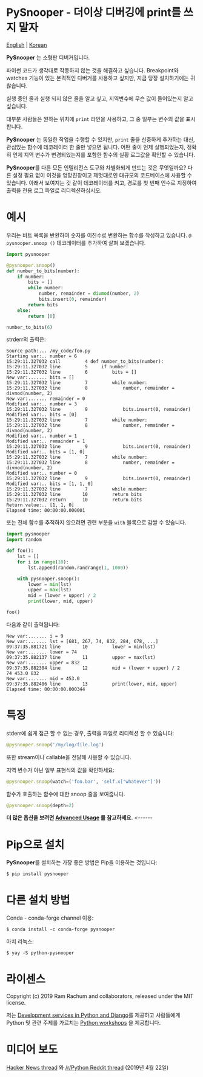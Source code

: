 # PySnooper - 더이상 디버깅에 print를 쓰지 말자 #

[English](./README.md) | [Korean](./README_KR.md)

**PySnooper** 는 소형판 디버거입니다.

파이썬 코드가 생각대로 작동하지 않는 것을 해결하고 싶습니다. Breakpoint와 watches 기능이 있는 본격적인 디버거를 사용하고 싶지만, 지금 당장 설치하기에는 귀찮습니다.

실행 중인 줄과 실행 되지 않은 줄을 알고 싶고, 지역변수에 무슨 값이 들어있는지 알고 싶습니다.

대부분 사람들은 원하는 위치에 `print` 라인을 사용하고, 그 중 일부는 변수의 값을 표시합니다.

**PySnooper** 는 동일한 작업을 수행할 수 있지만, `print` 줄을 신중하게 추가하는 대신, 관심있는 함수에 데코레이터 한 줄만 넣으면 됩니다. 어떤 줄이 언제 실행되었는지, 정확히 언제 지역 변수가 변경되었는지를 포함한 함수의 실황 로그값을 확인할 수 있습니다.

**PySnooper**를 다른 모든 인텔리전스 도구와 차별화되게 만드는 것은 무엇일까요? 다른 설정 필요 없이 이것을 엉망진창이고 제멋대로인 대규모의 코드베이스에 사용할 수 있습니다. 아래서 보여지는 것 같이 데코레이터를 켜고, 경로를 첫 번째 인수로 지정하여 출력을 전용 로그 파일로 리디렉션하십시오.

# 예시 #

우리는 비트 목록을 반환하여 숫자를 이진수로 변환하는 함수를 작성하고 있습니다. `@ pysnooper.snoop ()` 데코레이터를 추가하여 살펴 보겠습니다.

```python
import pysnooper

@pysnooper.snoop()
def number_to_bits(number):
    if number:
        bits = []
        while number:
            number, remainder = divmod(number, 2)
            bits.insert(0, remainder)
        return bits
    else:
        return [0]

number_to_bits(6)
```
strderr의 출력은:

```
Source path:... /my_code/foo.py
Starting var:.. number = 6
15:29:11.327032 call         4 def number_to_bits(number):
15:29:11.327032 line         5     if number:
15:29:11.327032 line         6         bits = []
New var:....... bits = []
15:29:11.327032 line         7         while number:
15:29:11.327032 line         8             number, remainder = divmod(number, 2)
New var:....... remainder = 0
Modified var:.. number = 3
15:29:11.327032 line         9             bits.insert(0, remainder)
Modified var:.. bits = [0]
15:29:11.327032 line         7         while number:
15:29:11.327032 line         8             number, remainder = divmod(number, 2)
Modified var:.. number = 1
Modified var:.. remainder = 1
15:29:11.327032 line         9             bits.insert(0, remainder)
Modified var:.. bits = [1, 0]
15:29:11.327032 line         7         while number:
15:29:11.327032 line         8             number, remainder = divmod(number, 2)
Modified var:.. number = 0
15:29:11.327032 line         9             bits.insert(0, remainder)
Modified var:.. bits = [1, 1, 0]
15:29:11.327032 line         7         while number:
15:29:11.327032 line        10         return bits
15:29:11.327032 return      10         return bits
Return value:.. [1, 1, 0]
Elapsed time: 00:00:00.000001
```

또는 전체 함수를 추적하지 않으려면 관련 부분을 `with` 블록으로 감쌀 수 있습니다.

```python
import pysnooper
import random

def foo():
    lst = []
    for i in range(10):
        lst.append(random.randrange(1, 1000))

    with pysnooper.snoop():
        lower = min(lst)
        upper = max(lst)
        mid = (lower + upper) / 2
        print(lower, mid, upper)

foo()
```

다음과 같이 출력됩니다:

```
New var:....... i = 9
New var:....... lst = [681, 267, 74, 832, 284, 678, ...]
09:37:35.881721 line        10         lower = min(lst)
New var:....... lower = 74
09:37:35.882137 line        11         upper = max(lst)
New var:....... upper = 832
09:37:35.882304 line        12         mid = (lower + upper) / 2
74 453.0 832
New var:....... mid = 453.0
09:37:35.882486 line        13         print(lower, mid, upper)
Elapsed time: 00:00:00.000344
```

# 특징 #

stderr에 쉽게 접근 할 수 없는 경우, 출력을 파일로 리디렉션 할 수 있습니다:

```python
@pysnooper.snoop('/my/log/file.log')
```

또한 stream이나 callable을 전달해 사용할 수 있습니다.

지역 변수가 아닌 일부 표현식의 값을 확인하세요:

```python
@pysnooper.snoop(watch=('foo.bar', 'self.x["whatever"]'))
```

함수가 호출하는 함수에 대한 snoop 줄을 보여줍니다.

```python
@pysnooper.snoop(depth=2)
```

**더 많은 옵션을 보려면 [Advanced Usage](https://github.com/cool-RR/PySnooper/blob/master/ADVANCED_USAGE.md) 를 참고하세요.** <------

# Pip으로 설치 #

**PySnooper**를 설치하는 가장 좋은 방법은 Pip을 이용하는 것입니다:

```console
$ pip install pysnooper
```

# 다른 설치 방법 #

Conda - conda-forge channel 이용:

```console
$ conda install -c conda-forge pysnooper
```

아치 리눅스:

```console
$ yay -S python-pysnooper
```


# 라이센스 #

Copyright (c) 2019 Ram Rachum and collaborators, released under the MIT license.

저는 [Development services in Python and Django](https://chipmunkdev.com
)를 제공하고 사람들에게 Python 및 관련 주제를 가르치는 [Python workshops](http://pythonworkshops.co/)
을 제공합니다.

# 미디어 보도 #

[Hacker News thread](https://news.ycombinator.com/item?id=19717786)
와 [/r/Python Reddit thread](https://www.reddit.com/r/Python/comments/bg0ida/pysnooper_never_use_print_for_debugging_again/) (2019년 4월 22일)

